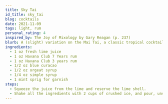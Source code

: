 ```yaml
---
title: Sky Tai
id_title: sky_tai
blog: cocktails
date: 2021-11-09
tags: light, rum
personal_rating: 4
inspired_by: The Joy of Mixology by Gary Reagan (p. 237)
blurb: A (slight) variation on the Mai Tai, a classic tropical cocktail that will make you feel like you're a pensioner living in Florida.
ingredients:
  - 1 oz fresh lime juice
  - 1 oz Havana Club 7 Years rum
  - 1 oz Havana Club 3 years rum
  - 1/2 oz blue curacao
  - 1/2 oz orgeat syrup
  - 1/4 oz simple syrup
  - 1 mint sprig for garnish
steps:
  - Squeeze the juice from the lime and reserve the lime shell.
  - Shake all the ingredients with 2 cups of crushed ice, and pour, unstrained into a double old-fashioned glass. Sink the lime shell into the drink, and add the garnish.
---
```


